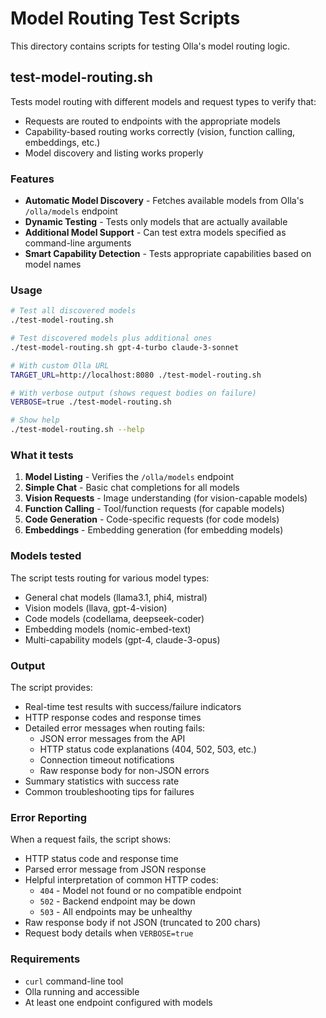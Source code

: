# Model Routing Test Scripts

This directory contains scripts for testing Olla's model routing logic.

## test-model-routing.sh

Tests model routing with different models and request types to verify that:
- Requests are routed to endpoints with the appropriate models
- Capability-based routing works correctly (vision, function calling, embeddings, etc.)
- Model discovery and listing works properly

### Features

- **Automatic Model Discovery** - Fetches available models from Olla's `/olla/models` endpoint
- **Dynamic Testing** - Tests only models that are actually available
- **Additional Model Support** - Can test extra models specified as command-line arguments
- **Smart Capability Detection** - Tests appropriate capabilities based on model names

### Usage

```bash
# Test all discovered models
./test-model-routing.sh

# Test discovered models plus additional ones
./test-model-routing.sh gpt-4-turbo claude-3-sonnet

# With custom Olla URL
TARGET_URL=http://localhost:8080 ./test-model-routing.sh

# With verbose output (shows request bodies on failure)
VERBOSE=true ./test-model-routing.sh

# Show help
./test-model-routing.sh --help
```

### What it tests

1. **Model Listing** - Verifies the `/olla/models` endpoint
2. **Simple Chat** - Basic chat completions for all models
3. **Vision Requests** - Image understanding (for vision-capable models)
4. **Function Calling** - Tool/function requests (for capable models)
5. **Code Generation** - Code-specific requests (for code models)
6. **Embeddings** - Embedding generation (for embedding models)

### Models tested

The script tests routing for various model types:
- General chat models (llama3.1, phi4, mistral)
- Vision models (llava, gpt-4-vision)
- Code models (codellama, deepseek-coder)
- Embedding models (nomic-embed-text)
- Multi-capability models (gpt-4, claude-3-opus)

### Output

The script provides:
- Real-time test results with success/failure indicators
- HTTP response codes and response times
- Detailed error messages when routing fails:
  - JSON error messages from the API
  - HTTP status code explanations (404, 502, 503, etc.)
  - Connection timeout notifications
  - Raw response body for non-JSON errors
- Summary statistics with success rate
- Common troubleshooting tips for failures

### Error Reporting

When a request fails, the script shows:
- HTTP status code and response time
- Parsed error message from JSON response
- Helpful interpretation of common HTTP codes:
  - `404` - Model not found or no compatible endpoint
  - `502` - Backend endpoint may be down
  - `503` - All endpoints may be unhealthy
- Raw response body if not JSON (truncated to 200 chars)
- Request body details when `VERBOSE=true`

### Requirements

- `curl` command-line tool
- Olla running and accessible
- At least one endpoint configured with models